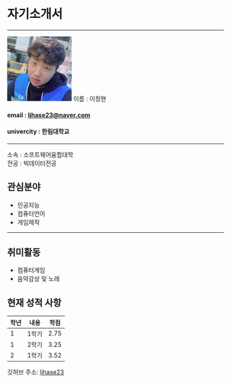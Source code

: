 # 자기소개서
---
<img src = ljh.jpg height=150 width=150>
이름 : 이정현  


#### email : ljhase23@naver.com  

#### univercity : 한림대학교  

---

소속 : 소프트웨어융합대학  
전공 : 빅데이터전공

## 관심분야
* 인공지능
* 컴퓨터언어
* 게임제작
---

## 취미활동
* 컴퓨터게임
* 음악감상 및 노래

## 현재 성적 사항
|학년|내용|학점|
|---|---|---|
|1|1학기|2.75|
|1|2학기|3.25|
|2|1학기|3.52|


깃허브 주소: [ljhase23][github]

[github]:http://gitgub.com/ljhase23
